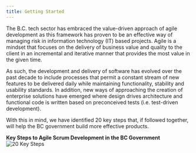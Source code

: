 ```yaml
---
title: Getting Started
---
```


The B.C. tech sector has embraced the value-driven approach of agile development as this framework has proven to be an effective way of managing risk in information technology (IT) based projects. Agile is a mindset that focuses on the delivery of business value and quality to the client in an incremental and iterative manner that provides the most value in the given time. 

As such, the development and delivery of software has evolved over the past decade to include processes that permit a constant stream of new features to be delivered daily while maintaining functionality, stability and usability standards. In addition, new ways of approaching the creation of enterprise solutions have emerged where design drives architecture and functional code is written based on preconceived tests (i.e. test-driven development).

With this in mind, we have identified 20 key steps that, if followed together, will help the BC government build more effective products. 

**Key Steps to Agile Scrum Development in the BC Government**
<img src="{{site.baseurl}}/images/20steps.jpg" alt="20 Key Steps">
